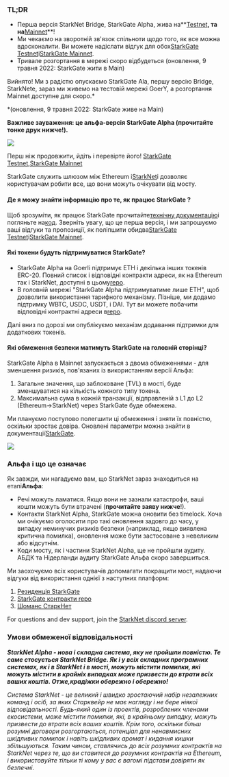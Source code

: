 ### TL;DR

* Перша версія StarkNet Bridge, StarkGate Alpha, жива на**[Testnet](https://goerli.starkgate.starknet.io/)**, та на**[Mainnet](https://starkgate.starknet.io/)**!
* Ми чекаємо на зворотній зв'язок спільноти щодо того, як все можна вдосконалити. Ви можете надіслати відгук для обох[StarkGate Testnet](https://forms.reform.app/starkware/StarkGate_Feedback/yhyalh)і[StarkGate Mainnet](https://forms.reform.app/TeRuSp/StarkGate-Feedback-Mainnet/bcoscx).
* Тривале розгортання в мережі скоро відбудеться (оновлення, 9 травня 2022: StarkGate жити в Main)

Вийнято! Ми з радістю опускаємо StarkGate Ala, першу версію Bridge, StarkNete, зараз ми живемо на тестовій мережі GoerY, а розгортання Mainnet доступне для скоро.*

\*(оновлення, 9 травня 2022: StarkGate живе на Main)

**Важливе зауваження: це альфа-версія StarkGate Alpha (прочитайте тонке друк нижче!).**

![](/assets/starkgate_01.png)

Перш ніж продовжити, йдіть і перевірте його! [StarkGate Testnet](https://goerli.starkgate.starknet.io/),[StarkGate Mainnet](https://starkgate.starknet.io/)

StarkGate служить шлюзом між Ethereum і[StarkNet](https://starknet.io/)і дозволяє користувачам робити все, що вони можуть очікувати від мосту.

#### **Де я можу знайти інформацію про те, як працює StarkGate ?**

Щоб зрозуміти, як працює StarkGate прочитайте[технічну документацію](https://docs.starknet.io/docs/L1%3C%3EL2%20Communication/token-bridge)і погляньте на[код](https://github.com/starkware-libs/starkgate-contracts/tree/main/src/starkware/starknet/apps/starkgate). Зверніть увагу, що це перша версія, і ми запрошуємо ваші відгуки та пропозиції, як поліпшити обидва[StarkGate Testnet](https://forms.reform.app/starkware/StarkGate_Feedback/yhyalh)і[StarkGate Mainnet](https://forms.reform.app/TeRuSp/StarkGate-Feedback-Mainnet/bcoscx).

#### **Які токени будуть підтримуватися StarkGate?**

* StarkGate Alpha на Goerli підтримує ETH і декілька інших токенів ERC-20. Повний список і відповідні контракти адреси, як на Ethereum так і StarkNet, доступні в цьому[repo](https://github.com/starkware-libs/starknet-addresses).
* В головній мережі "StarkGate Alpha підтримуватиме лише ETH", щоб дозволити використання тарифного механізму. Пізніше, ми додамо підтримку WBTC, USDC, USDT, і DAI. Тут ви можете побачити відповідні контрактні адреси в[repo](https://github.com/starkware-libs/starknet-addresses/blob/master/bridged_tokens/mainnet.json).

Далі вниз по дорозі ми опублікуємо механізм додавання підтримки для додаткових токенів.

#### **Які обмеження безпеки матимуть StarkGate на головній сторінці?**

StarkGate Alpha в Mainnet запускається з двома обмеженнями - для зменшення ризиків, пов'язаних із використанням версії Альфа:

1. Загальне значення, що заблоковане (TVL) в мості, буде зменшуватися на кількість кожного типу токена.
2. Максимальна сума в кожній транзакції, відправленій з L1 до L2 (Ethereum→StarkNet) через StarkGate буде обмежена.

Ми плануємо поступово полегшити ці обмеження і зняти їх повністю, оскільки зростає довіра. Оновлені параметри можна знайти в документації[StarkGate](https://docs.starknet.io/docs/L1%3C%3EL2%20Communication/token-bridge).

![](/assets/starkgate_02.png)

### Альфа і що це означає

Як завжди, ми нагадуємо вам, що StarkNet зараз знаходиться на етапі**Альфа**:

* Речі можуть ламатися. Якщо вони не зазнали катастрофи, ваші кошти можуть бути втрачені (**прочитайте заяву нижче**!).
* Контакти StarkNet Alpha, StarkGate можна оновити без timelock. Хоча ми очікуємо оголосити про такі оновлення задовго до часу, у випадку неминучих ризиків безпеки (наприклад, якщо виявлена критична помилка), оновлення може бути застосоване з невеликим або відсутнім.
* Коди мосту, як і частини StarkNet Alpha, ще не пройшли аудиту. АБДК та Нідерланди аудиту StarkGate Альфа скоро завершиться.

Ми заохочуємо всіх користувачів допомагати покращити мост, надаючи відгуки від використання однієї з наступних платформ:

1. [Резиденція StarkGate](https://github.com/starkware-libs/starkgate-frontend)
2. [StarkGate контракти repo](https://github.com/starkware-libs/starkgate-contracts/tree/main/src/starkware/starknet/apps/starkgate)
3. [Шоманс СтаркНет](http://community.starknet.io/)

For questions and dev support, join the [StarkNet discord server](https://discord.gg/uJ9HZTUk2Y).

### Умови обмеженої відповідальності

***StarkNet Alpha - нова і складна система, яку не пройшли повністю. Те саме стосується StarkNet Bridge. Як і у всіх складних програмних системах, як і в StarkNet і в мості, можуть містити помилки, які можуть містити в крайніх випадках може призвести до втрати всіх ваших коштів. Отже,***крадіжки обережно і обережно!******

*Система StarkNet - це великий і швидко зростаючий набір незалежних команд і осіб, за яких Старквейр не має нагляду і не бере ніякої відповідальності. Будь-який один із проектів, розроблених членами екосистеми, може містити помилки, які, в крайньому випадку, можуть призвести до втрати всіх ваших коштів. Крім того, оскільки більш розумні договори розгортаються, потенціал для ненавмисних шкідливих помилок і навіть шкідливих аромат і кидання кишки збільшуються. Таким чином, ставлячись до всіх розумних контрактів на StarkNet через те, що ви ставитеся до розумних контрактів на Ethereum, і використовуйте тільки ті кому у вас є вагомі підстави довіряти як безпечні.*